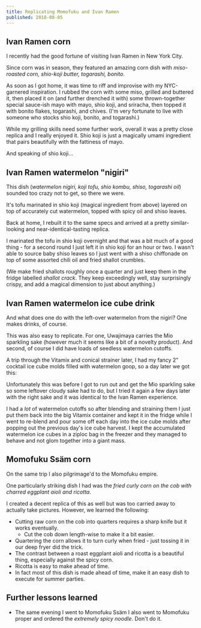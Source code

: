 ```yaml
---
title: Replicating Momofuku and Ivan Ramen
published: 2018-08-05
---
```


## Ivan Ramen corn

I recently had the good fortune of visiting Ivan Ramen in New York City.

<?# SimpleFigure src="images/IMG_20180731_103705.jpg" caption="Ivan Ramen exterior" /?>

Since corn was in season, they featured an amazing corn dish with _miso-roasted corn, shio-koji butter, togarashi, bonito_.

<?# SimpleFigure src="images/IMG_20180802_124834_Bokeh.jpg" caption="Ivan Ramen grilled miso corn" /?>

As soon as I got home, it was time to riff and improvise with my NYC-garnered inspiration.
I rubbed the corn with some miso, grilled and buttered it, then placed it on (and further drenched it with) some thrown-together special sauce-ish mayo with mayo, shio koji, and sriracha,
then topped it with bonito flakes, togarashi, and chives.
(I'm very fortunate to live with someone who stocks shio koji, bonito, and togarashi.)

<?# SimpleFigure src="images/IMG_20180805_135613.jpg" caption="DIY corn situation" /?>

While my grilling skills need some further work, overall it was a pretty close replica and I really enjoyed it.
Shio koji is just a magically umami ingredient that pairs beautifully with the fattiness of mayo.

And speaking of shio koji...

## Ivan Ramen watermelon "nigiri"

This dish (_watermelon nigiri, koji tofu, shio kombu, shiso, togarashi oil_) sounded too crazy not to get, so there we were.

<?# SimpleFigure src="images/IMG_20180731_132857.jpg" caption="Watermelon nigiri" /?>

It's tofu marinated in shio koji (magical ingredient from above) layered on top of accurately cut watermelon, topped with spicy oil and shiso leaves.

Back at home, I rebuilt it to the same specs and arrived at a pretty similar-looking and near-identical-tasting replica.

<?# SimpleFigure src="images/IMG_20180805_124328_Bokeh.jpg" caption="DIY watermelon nigiri situation" /?>

I marinated the tofu in shio koji overnight and that was a bit much of a good thing - for a second round I just left it in shio koji for an hour or two.
I wasn't able to source baby shiso leaves so I just went with a shiso chiffonade on top of some assorted chili oil and fried shallot crumbles.

(We make fried shallots roughly once a quarter and just keep them in the fridge labelled _shallot crack_.
They keep exceedingly well, stay surprisingly crispy, and add a magical dimension to just about anything.)

## Ivan Ramen watermelon ice cube drink

And what does one do with the left-over watermelon from the nigiri? One makes drinks, of course.

<?# SimpleFigure src="images/IMG_20180802_124637.jpg" caption="Oishii melon with Mio sparkling sake" /?>

This was also easy to replicate. For one, Uwajimaya carries the Mio sparkling sake (however much it seems like a bit of a novelty product).
And second, of course I did have loads of seedless watermelon cutoffs.

A trip through the Vitamix and conical strainer later, I had my fancy 2" cocktail ice cube molds filled with watermelon goop, so a day later we got this:

<?# SimpleFigure src="images/IMG_20180805_130720_Bokeh.jpg" caption="Watermelon ice cube and sake" /?>

Unfortunately this was before I got to run out and get the Mio sparkling sake so some leftover cloudy sake had to do,
but I tried it again a few days later with the right sake and it was identical to the Ivan Ramen experience.

I had a _lot_ of watermelon cutoffs so after blending and straining them I just put them back into the big Vitamix container
and kept it in the fridge while I went to re-blend and pour some off each day into the ice cube molds after popping out the previous day's
ice cube harvest. I kept the accumulated watermelon ice cubes in a ziploc bag in the freezer and they managed to behave and not glom together
into a giant mass.

## Momofuku Ss&auml;m corn

On the same trip I also pilgrimage'd to the Momofuku empire.

<?# SimpleFigure src="images/IMG_20180729_184635.jpg" caption="Momofuku Ssäm exterior" /?>

One particularly striking dish I had was the _fried curly corn on the cob with charred eggplant aioli and ricotta_.

<?# SimpleFigure src="images/IMG_20180729_185839_Bokeh.jpg" caption="Fried curly corn" /?>

I created a decent replica of this as well but was too carried away to actually take pictures. However, we learned the following:

- Cutting raw corn on the cob into quarters requires a sharp knife but it works eventually.
  - Cut the cob down length-wise to make it a bit easier.
- Quartering the corn allows it to turn curly when fried - just tossing it in our deep fryer did the trick.
- The contrast between a roast eggplant aioli and ricotta is a beautiful thing, especially against the spicy corn.
- Ricotta is easy to make ahead of time.
- In fact most of this dish is made ahead of time, make it an easy dish to execute for summer parties.

## Further lessons learned

- The same evening I went to Momofuku Ss&auml;m I also went to Momofuku proper and ordered the _extremely spicy noodle_. Don't do it.
